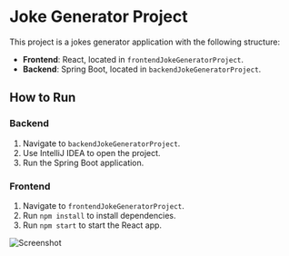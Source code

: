 # Joke Generator Project

This project is a jokes generator application with the following structure:
- **Frontend**: React, located in `frontendJokeGeneratorProject`.
- **Backend**: Spring Boot, located in `backendJokeGeneratorProject`.

## How to Run

### Backend
1. Navigate to `backendJokeGeneratorProject`.
2. Use IntelliJ IDEA to open the project.
3. Run the Spring Boot application.

### Frontend
1. Navigate to `frontendJokeGeneratorProject`.
2. Run `npm install` to install dependencies.
3. Run `npm start` to start the React app.

![Screenshot](https://user-images.githubusercontent.com/67027092/398393088-2885c488-eeef-4bbd-bcdd-3328c701bafa.png)


